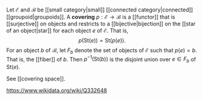 Let $\mathcal E$ and $\mathcal B$ be [[small category|small]] [[connected category|connected]] [[groupoid|groupoids]]. A **covering** $p:\mathcal E\to \mathcal B$ is a [[functor]] that is [[surjective]] on objects and restricts to a [[bijective|bijection]] on the [[star of an object|star]] for each object $e$ of $\mathcal E$. That is, $$p(\text{St}(e)) = \text{St}(p(e)).$$ For an object $b$ of $\mathcal B$, let $F_b$ denote the set of objects of $\mathcal E$ such that $p(e) = b$. That is, the [[fiber]] of $b$. Then $p^{-1}(\text{St}(b))$ is the disjoint union over $e\in F_b$ of $\text{St}(e)$. 

See [[covering space]].

https://www.wikidata.org/wiki/Q332648